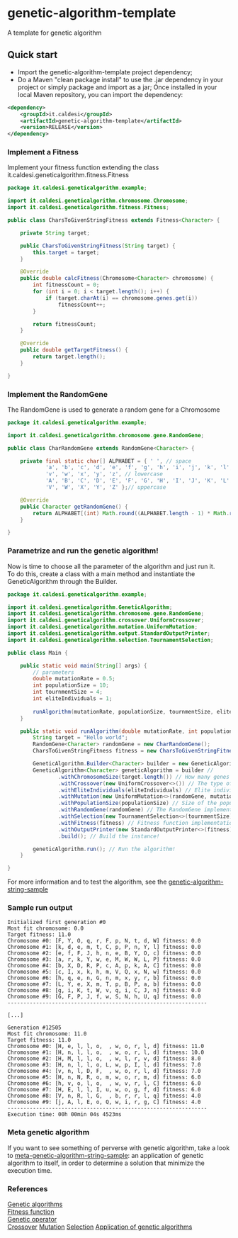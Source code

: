 # genetic-algorithm-template
A template for genetic algorithm

## Quick start
- Import the genetic-algorithm-template project dependency;
- Do a Maven "clean package install" to use the .jar dependency in your project or simply package and import as a jar;
Once installed in your local Maven repository, you can import the dependency:

```xml
<dependency>
	<groupId>it.caldesi</groupId>
	<artifactId>genetic-algorithm-template</artifactId>
	<version>RELEASE</version>
</dependency>
```
  
### Implement a Fitness
Implement your fitness function extending the class it.caldesi.geneticalgorithm.fitness.Fitness

```java
package it.caldesi.geneticalgorithm.example;

import it.caldesi.geneticalgorithm.chromosome.Chromosome;
import it.caldesi.geneticalgorithm.fitness.Fitness;

public class CharsToGivenStringFitness extends Fitness<Character> {

	private String target;

	public CharsToGivenStringFitness(String target) {
		this.target = target;
	}

	@Override
	public double calcFitness(Chromosome<Character> chromosome) {
		int fitnessCount = 0;
		for (int i = 0; i < target.length(); i++) {
			if (target.charAt(i) == chromosome.genes.get(i))
				fitnessCount++;
		}

		return fitnessCount;
	}

	@Override
	public double getTargetFitness() {
		return target.length();
	}

}
```

### Implement the RandomGene
The RandomGene is used to generate a random gene for a Chromosome

```java
package it.caldesi.geneticalgorithm.example;

import it.caldesi.geneticalgorithm.chromosome.gene.RandomGene;

public class CharRandomGene extends RandomGene<Character> {

	private final static char[] ALPHABET = { ' ', // space
			'a', 'b', 'c', 'd', 'e', 'f', 'g', 'h', 'i', 'j', 'k', 'l', 'm', 'n', 'o', 'p', 'q', 'r', 's', 't', 'u',
			'v', 'w', 'x', 'y', 'z', // lowercase
			'A', 'B', 'C', 'D', 'E', 'F', 'G', 'H', 'I', 'J', 'K', 'L', 'M', 'N', 'O', 'P', 'Q', 'R', 'S', 'T', 'U',
			'V', 'W', 'X', 'Y', 'Z' };// uppercase

	@Override
	public Character getRandomGene() {
		return ALPHABET[(int) Math.round((ALPHABET.length - 1) * Math.random())];
	}

}
```

### Parametrize and run the genetic algorithm!
Now is time to choose all the parameter of the algorithm and just run it.  
To do this, create a class with a main method and instantiate the GeneticAlgorithm through the Builder.

```java
package it.caldesi.geneticalgorithm.example;

import it.caldesi.geneticalgorithm.GeneticAlgorithm;
import it.caldesi.geneticalgorithm.chromosome.gene.RandomGene;
import it.caldesi.geneticalgorithm.crossover.UniformCrossover;
import it.caldesi.geneticalgorithm.mutation.UniformMutation;
import it.caldesi.geneticalgorithm.output.StandardOutputPrinter;
import it.caldesi.geneticalgorithm.selection.TournamentSelection;

public class Main {

	public static void main(String[] args) {
		// parameters
		double mutationRate = 0.5;
		int populationSize = 10;
		int tournmentSize = 4;
		int eliteIndividuals = 1;
		
		runAlgorithm(mutationRate, populationSize, tournmentSize, eliteIndividuals);
	}

	public static void runAlgorithm(double mutationRate, int populationSize, int tournmentSize, int eliteIndividuals) {
		String target = "Hello world";
		RandomGene<Character> randomGene = new CharRandomGene();
		CharsToGivenStringFitness fitness = new CharsToGivenStringFitness(target);

		GeneticAlgorithm.Builder<Character> builder = new GeneticAlgorithm.Builder<Character>();
		GeneticAlgorithm<Character> geneticAlgorithm = builder //
				.withChromosomeSize(target.length()) // How many genes must have each chromosome
				.withCrossover(new UniformCrossover<>()) // The type of crossover
				.withEliteIndividuals(eliteIndividuals) // Elite individuals to "save" for each generation
				.withMutation(new UniformMutation<>(randomGene, mutationRate)) // Mutation algorithm
				.withPopulationSize(populationSize) // Size of the population for each generation
				.withRandomGene(randomGene) // The RandomGene implementation
				.withSelection(new TournamentSelection<>(tournmentSize)) // Selection algorithm
				.withFitness(fitness) // Fitness function implementation
				.withOutputPrinter(new StandardOutputPrinter<>(fitness)) // Use a standar printer (optional)
				.build(); // Build the instance!

		geneticAlgorithm.run(); // Run the algorithm!
	}

}
```

For more information and to test the algorithm, see the [genetic-algorithm-string-sample](https://github.com/cdr89/genetic-algorithm-template/tree/master/samples/genetic-algorithm-string-sample)  

### Sample run output
```
Initialized first generation #0
Most fit chromosome: 0.0
Target fitness: 11.0
Chromosome #0: [F, Y, O, q, r, F, p, N, t, d, W] fitness: 0.0
Chromosome #1: [k, d, e, m, t, C, p, P, n, Y, l] fitness: 0.0
Chromosome #2: [e, f, F, J, h, n, e, B, Y, O, c] fitness: 0.0
Chromosome #3: [a, r, k, Y, w, e, M, W, W, L, P] fitness: 0.0
Chromosome #4: [b, X, D, R, P, c, A, p, k, A, C] fitness: 0.0
Chromosome #5: [c, I, x, k, h, m, V, Q, x, N, w] fitness: 0.0
Chromosome #6: [h, q, e, n, G, n, m, x, y, r, b] fitness: 0.0
Chromosome #7: [L, Y, e, X, m, T, p, B, P, a, b] fitness: 0.0
Chromosome #8: [g, i, K, t, W, v, q, i, C, J, n] fitness: 0.0
Chromosome #9: [G, F, P, J, f, w, S, N, h, U, q] fitness: 0.0
---------------------------------------------------------------

[...]

Generation #12505
Most fit chromosome: 11.0
Target fitness: 11.0
Chromosome #0: [H, e, l, l, o,  , w, o, r, l, d] fitness: 11.0
Chromosome #1: [H, n, l, l, o,  , w, o, r, l, d] fitness: 10.0
Chromosome #2: [H, M, l, l, o,  , w, l, r, v, d] fitness: 8.0
Chromosome #3: [H, n, l, l, o, L, w, p, I, l, d] fitness: 7.0
Chromosome #4: [v, n, l, D, F,  , w, o, r, l, d] fitness: 7.0
Chromosome #5: [H, n, N, R, o, m, w, o, r, m, d] fitness: 6.0
Chromosome #6: [h, v, o, l, o,  , w, v, r, l, C] fitness: 6.0
Chromosome #7: [H, E, l, l, I, u, w, o, g, f, d] fitness: 6.0
Chromosome #8: [V, n, R, l, G,  , b, r, r, l, q] fitness: 4.0
Chromosome #9: [j, A, l, E, o, Q, w, i, r, g, C] fitness: 4.0
---------------------------------------------------------------
Execution time: 00h 00min 04s 4523ms
```

### Meta genetic algorithm
If you want to see something of perverse with genetic algorithm, take a look to [meta-genetic-algorithm-string-sample](https://github.com/cdr89/genetic-algorithm-template/tree/master/samples/meta-genetic-algorithm-string-sample): an application of genetic algorithm to itself, in order to determine a solution that minimize the execution time.


### References
[Genetic algorithms](https://en.wikipedia.org/wiki/Genetic_algorithm)  
[Fitness function](https://en.wikipedia.org/wiki/Fitness_function)  
[Genetic operator](https://en.wikipedia.org/wiki/Genetic_operator)  
[Crossover](https://en.wikipedia.org/wiki/Crossover_(genetic_algorithm))  
[Mutation](https://en.wikipedia.org/wiki/Mutation_(genetic_algorithm))  
[Selection](https://en.wikipedia.org/wiki/Selection_(genetic_algorithm))  
[Application of genetic algorithms](https://en.wikipedia.org/wiki/List_of_genetic_algorithm_applications)  
